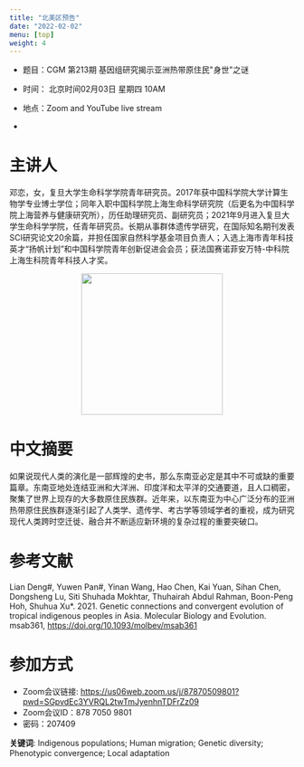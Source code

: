 ```yaml
---
title: "北美区预告"
date: "2022-02-02"
menu: [top]
weight: 4
---
```


- 题目：CGM 第213期 基因组研究揭示亚洲热带原住民"身世"之谜

- 时间： 北京时间02月03日 星期四 10AM
- 地点：Zoom and YouTube live stream
- 
# 主讲人
邓恋，女，复旦大学生命科学学院青年研究员。2017年获中国科学院大学计算生物学专业博士学位；同年入职中国科学院上海生命科学研究院（后更名为中国科学院上海营养与健康研究所），历任助理研究员、副研究员；2021年9月进入复旦大学生命科学学院，任青年研究员。长期从事群体遗传学研究，在国际知名期刊发表SCI研究论文20余篇，并担任国家自然科学基金项目负责人；入选上海市青年科技英才“扬帆计划”和中国科学院青年创新促进会会员；获法国赛诺菲安万特-中科院上海生科院青年科技人才奖。

<div align="center">
<img src="https://github.com/cgmonline/cgmonline/blob/master/image/2022_Lian_Deng.jpg?raw=true" height=250>
</div>


# 中文摘要
如果说现代人类的演化是一部辉煌的史书，那么东南亚必定是其中不可或缺的重要篇章。东南亚地处连结亚洲和大洋洲、印度洋和太平洋的交通要道，且人口稠密，聚集了世界上现存的大多数原住民族群。近年来，以东南亚为中心广泛分布的亚洲热带原住民族群逐渐引起了人类学、遗传学、考古学等领域学者的重视，成为研究现代人类跨时空迁徙、融合并不断适应新环境的复杂过程的重要突破口。


# 参考文献

Lian Deng#, Yuwen Pan#, Yinan Wang, Hao Chen, Kai Yuan, Sihan Chen, Dongsheng Lu, Siti Shuhada Mokhtar, Thuhairah Abdul Rahman, Boon-Peng Hoh, Shuhua Xu*. 2021. Genetic connections and convergent evolution of tropical indigenous peoples in Asia. Molecular Biology and Evolution. msab361, https://doi.org/10.1093/molbev/msab361


# 参加方式
- Zoom会议链接: https://us06web.zoom.us/j/87870509801?pwd=SGpvdEc3YVRQL2twTmJyenhnTDFrZz09
- Zoom会议ID：878 7050 9801
- 密码：207409

**关键词**: 
Indigenous populations; Human migration; Genetic diversity; Phenotypic convergence; Local adaptation



